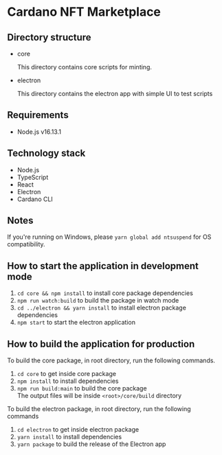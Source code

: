 # Cardano NFT Marketplace

## Directory structure

- core

  This directory contains core scripts for minting.

- electron

  This directory contains the electron app with simple UI to test scripts

## Requirements

- Node.js v16.13.1

## Technology stack

- Node.js
- TypeScript
- React
- Electron
- Cardano CLI

## Notes

If you're running on Windows, please `yarn global add ntsuspend` for OS compatibility.

## How to start the application in development mode

1. `cd core && npm install` to install core package dependencies
2. `npm run watch:build` to build the package in watch mode
3. `cd ../electron && yarn install` to install electron package dependencies
4. `npm start` to start the electron application

## How to build the application for production

To build the core package, in root directory, run the following commands.

1. `cd core` to get inside core package
2. `npm install` to install dependencies
3. `npm run build:main` to build the core package \
   The output files will be inside `<root>/core/build` directory

To build the electron package, in root directory, run the following commands

1. `cd electron` to get inside electron package
2. `yarn install` to install dependencies
3. `yarn package` to build the release of the Electron app
